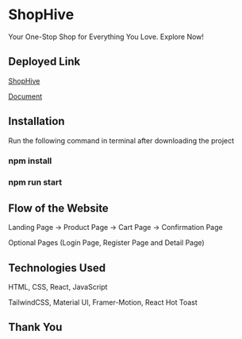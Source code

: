# ShopHive

Your One-Stop Shop for Everything You Love. Explore Now!

## Deployed Link

[ShopHive](https://shop-hive-iota.vercel.app/)

[Document](https://docs.google.com/document/d/1QYmXFXKs1ap9av4ln6mLiF7mr2lN0EmZWe1zUPf_sMk/edit?usp=sharing)

## Installation

Run the following command in terminal after downloading the project

### npm install

### npm run start

## Flow of the Website

Landing Page -> Product Page -> Cart Page -> Confirmation Page

Optional Pages (Login Page, Register Page and Detail Page)

## Technologies Used

HTML, CSS, React, JavaScript

TailwindCSS, Material UI, Framer-Motion, React Hot Toast

## Thank You
